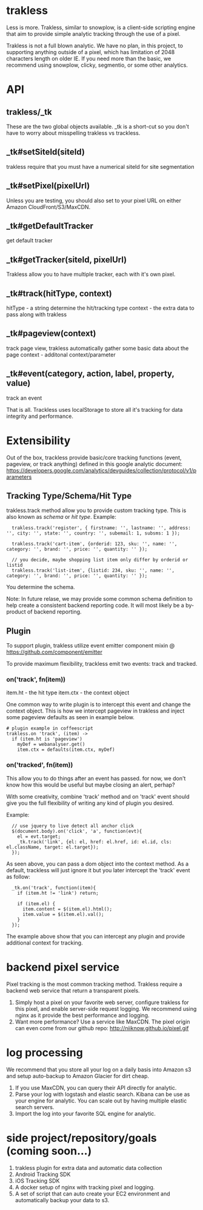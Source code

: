 # trakless
Less is more.  Trakless, similar to snowplow, is a client-side scripting engine that aim to provide simple analytic tracking through the use of a pixel.

Trakless is not a full blown analytic.  We have no plan, in this project, to supporting anything outside of a pixel, which has limitation of 2048 characters length on older IE.  If you need more than the basic, we recommend using snowplow, clicky, segmentio, or some other analytics.

# API
## trakless/_tk
These are the two global objects available.  _tk is a short-cut so you don't have to worry about misspelling trakless vs trackless.

## _tk#setSiteId(siteId)
trakless require that you must have a numerical siteId for site segmentation

## _tk#setPixel(pixelUrl)
Unless you are testing, you should also set to your pixel URL on either Amazon CloudFront/S3/MaxCDN.

## _tk#getDefaultTracker
get default tracker

## _tk#getTracker(siteId, pixelUrl)
Trakless allow you to have multiple tracker, each with it's own pixel.

## _tk#track(hitType, context)
hitType - a string determine the hit/tracking type
context - the extra data to pass along with trakless

## _tk#pageview(context)
track page view, trakless automatically gather some basic data about the page
context - additonal context/parameter

## _tk#event(category, action, label, property, value)
track an event

That is all.  Trackless uses localStorage to store all it's tracking for data integrity and performance.

# Extensibility
Out of the box, trackless provide basic/core tracking functions (event, pageview, or track anything) defined in this google analytic document: https://developers.google.com/analytics/devguides/collection/protocol/v1/parameters

## Tracking Type/Schema/Hit Type
trakless.track method allow you to provide custom tracking type.  This is also known as *schema* or *hit type*.  Example:

```
  trakless.track('register', { firstname: '', lastname: '', address: '', city: '', state: '', country: '', subemail: 1, subsms: 1 });

  trakless.track('cart-item', {orderid: 123, sku: '', name: '', category: '', brand: '', price: '', quantity: '' });

  // you decide, maybe shopping list item only differ by orderid or listid
  trakless.track('list-item', {listid: 234, sku: '', name: '', category: '', brand: '', price: '', quantity: '' });
```

You determine the schema.  

Note: In future relase, we may provide some common schema definition to help create a consistent backend reporting code.  It will most likely be a by-product of backend reporting.

## Plugin
To support plugin, trakless utilize event emitter component mixin @ https://github.com/component/emitter

To provide maximum flexibility, trackless emit two events: track and tracked.  

### on('track', fn(item))
item.ht - the hit type
item.ctx - the context object

One common way to write plugin is to intercept this event and change the context object.  This is how we intercept pageview in trakless and inject some pageview defaults as seen in example below.
```
# plugin example in coffeescript
trakless.on 'track', (item) ->
  if (item.ht is 'pageview')
    myDef = webanalyser.get()
    item.ctx = defaults(item.ctx, myDef) 
```

### on('tracked', fn(item))
This allow you to do things after an event has passed.  for now, we don't know how this would be useful but maybe closing an alert, perhap?

With some creativity, combine 'track' method and on 'track' event should give you the full flexibility of writing any kind of plugin you desired.

Example:
```
  // use jquery to live detect all anchor click
  $(document.body).on('click', 'a', function(evt){
    el = evt.target;
    _tk.track('link', {el: el, href: el.href, id: el.id, cls: el.className, target: el.target});
  });
```

As seen above, you can pass a dom object into the context method.  As a default, trackless will just ignore it but you later intercept the 'track' event as follow:

```
  _tk.on('track', function(item){
    if (item.ht != 'link') return;
    
    if (item.el) {
      item.content = $(item.el).html();
      item.value = $(item.el).val();
    }
  });
```

The example above show that you can intercept any plugin and provide additional context for tracking.

# backend pixel service
Pixel tracking is the most common tracking method.  Trakless require a backend web service that return a transparent pixels.

1. Simply host a pixel on your favorite web server, configure trakless for this pixel, and enable server-side request logging.  We recommend using nginx as it provide the best performance and logging.
2. Want more performance?  Use a service like MaxCDN.  The pixel origin can even come from our github repo: http://niiknow.github.io/pixel.gif

# log processing
We recommend that you store all your log on a daily basis into Amazon s3 and setup auto-backup to Amazon Glacier for dirt cheap.

1. If you use MaxCDN, you can query their API directly for analytic.
2. Parse your log with logstash and elastic search.  Kibana can be use as your engine for analytic.  You can scale out by having multiple elastic search servers.
3. Import the log into your favorite SQL engine for analytic.

# side project/repository/goals (coming soon...)
1. trakless plugin for extra data and automatic data collection
2. Android Tracking SDK
3. iOS Tracking SDK
4. A docker setup of nginx with tracking pixel and logging.
5. A set of script that can auto create your EC2 environment and automatically backup your data to s3.
